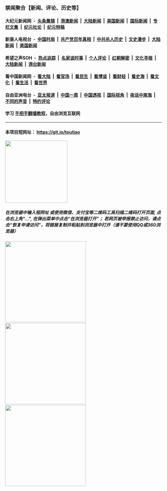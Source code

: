 ### 禁闻聚合【新闻、评论、历史等】

#### 大纪元新闻网 &nbsp;-&nbsp; [头条集锦](indexes/E头条集锦.md?t=02080802) &nbsp;|&nbsp; [港澳新闻](indexes/E港澳新闻.md?t=02080802)  &nbsp;|&nbsp; [大陆新闻](indexes/E大陆新闻.md?t=02080802) &nbsp;|&nbsp; [美国新闻](indexes/E美国新闻.md?t=02080802) &nbsp;|&nbsp; [国际新闻](indexes/E国际新闻.md?t=02080802) &nbsp;|&nbsp; [专栏文集](indexes/E专栏文集.md?t=02080802) &nbsp;|&nbsp; [纪元社论](indexes/E纪元社论.md?t=02080802) &nbsp;|&nbsp; [纪元特稿](indexes/E纪元特稿.md?t=02080802) 

#### 新唐人电视台 &nbsp;-&nbsp; [中国时局](indexes/N中国时局.md?t=02080802) &nbsp;|&nbsp; [共产党百年真相](indexes/N共产党百年真相.md?t=02080802) &nbsp;|&nbsp; [中共杀人历史](indexes/N中共杀人历史.md?t=02080802) &nbsp;|&nbsp; [文史漫步](indexes/N文史漫步.md?t=02080802) &nbsp;|&nbsp; [大陆新闻](indexes/N大陆新闻.md?t=02080802) &nbsp;|&nbsp; [美国新闻](indexes/N美国新闻.md?t=02080802)

#### 希望之声SOH &nbsp;-&nbsp; [热点追踪](indexes/H热点追踪.md?t=02080802) &nbsp;|&nbsp; [名家谈时事](indexes/H名家谈时事.md?t=02080802) &nbsp;|&nbsp; [个人评论](indexes/H个人评论.md?t=02080802)  &nbsp;|&nbsp; [红朝解密](indexes/H红朝解密.md?t=02080802) &nbsp;|&nbsp; [文化寻根](indexes/H文化寻根.md?t=02080802) &nbsp;|&nbsp; [大陆新闻](indexes/H大陆新闻.md?t=02080802) &nbsp;|&nbsp; [港台新闻](indexes/H港台新闻.md?t=02080802)

#### 看中国新闻网 &nbsp;-&nbsp; [看大陆](indexes/S看大陆.md?t=02080802) &nbsp;|&nbsp; [看官场](indexes/S看官场.md?t=02080802) &nbsp;|&nbsp; [看民生](indexes/S看民生.md?t=02080802)  &nbsp;|&nbsp; [看博谈](indexes/S看博谈.md?t=02080802) &nbsp;|&nbsp; [看财经](indexes/S看财经.md?t=02080802) &nbsp;|&nbsp; [看史海](indexes/S看史海.md?t=02080802) &nbsp;|&nbsp; [看文化](indexes/S看文化.md?t=02080802) &nbsp;|&nbsp; [看生活](indexes/S看生活.md?t=02080802) &nbsp;|&nbsp; [看世界](indexes/S看世界.md?t=02080802)

#### 自由亚洲电台 &nbsp;-&nbsp; [亚太报道](indexes/R亚太报道.md?t=02080802) &nbsp;|&nbsp; [中国一周](indexes/R中国一周.md?t=02080802) &nbsp;|&nbsp; [中国透视](indexes/R中国透视.md?t=02080802)  &nbsp;|&nbsp; [国际视角](indexes/R国际视角.md?t=02080802) &nbsp;|&nbsp; [夜话中南海](indexes/R夜话中南海.md?t=02080802) &nbsp;|&nbsp; [不同的声音](indexes/R不同的声音.md?t=02080802) &nbsp;|&nbsp; [特约评论](indexes/R特约评论.md?t=02080802)

#### 学习 [手把手翻墙教程](https://github.com/gfw-breaker/guides/wiki)，自由浏览互联网

----

#### 本项目短网址： https://git.io/toutiao
<img src="https://raw.githubusercontent.com/gfw-breaker/banned-news/master/scripts/img/qr.png" width="200px"/>  

##### 在浏览器中输入短网址 或使用微信、支付宝等二维码工具扫描二维码打开页面, 点击右上角"...", 在弹出菜单中点击“在浏览器打开”； 若网页被举报禁止访问，请点击“恢复申请访问”，将链接复制并粘贴到浏览器中打开（请不要使用QQ或360浏览器）

<img src="https://raw.githubusercontent.com/gfw-breaker/banned-news/master/scripts/img/1.png" width="260px"/> &nbsp; <img src="https://raw.githubusercontent.com/gfw-breaker/banned-news/master/scripts/img/2.png" width="260px"/> &nbsp; <img src="https://raw.githubusercontent.com/gfw-breaker/banned-news/master/scripts/img/3.png" width="260px"/>
